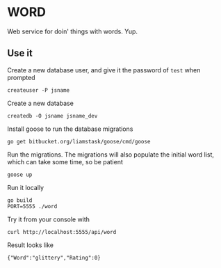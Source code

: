 # WORD

Web service for doin' things with words. Yup.

## Use it

Create a new database user, and give it the password of ````test```` when prompted

    createuser -P jsname

Create a new database
    
    createdb -O jsname jsname_dev

Install goose to run the database migrations
    
    go get bitbucket.org/liamstask/goose/cmd/goose

Run the migrations. The migrations will also populate the initial word list, which can take some time, so be patient
    
    goose up

Run it locally

    go build
    PORT=5555 ./word

Try it from your console with
    
    curl http://localhost:5555/api/word

Result looks like 
    
    {"Word":"glittery","Rating":0}
